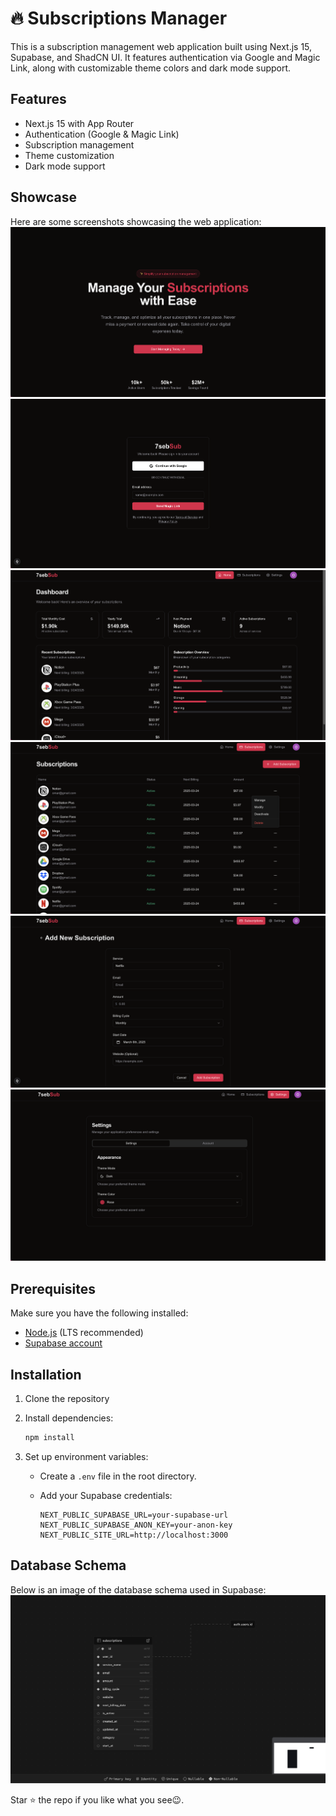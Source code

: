# 🔥 Subscriptions Manager

This is a subscription management web application built using Next.js 15, Supabase, and ShadCN UI. It features authentication via Google and Magic Link, along with customizable theme colors and dark mode support.

## Features

- Next.js 15 with App Router
- Authentication (Google & Magic Link)
- Subscription management
- Theme customization
- Dark mode support

## Showcase

Here are some screenshots showcasing the web application:
<img src="./public/screenshots/Screenshot-1.png">
<img src="./public/screenshots/Screenshot-2.png">
<img src="./public/screenshots/Screenshot-3.png">
<img src="./public/screenshots/Screenshot-4.png">
<img src="./public/screenshots/Screenshot-5.png">
<img src="./public/screenshots/Screenshot-6.png">

## Prerequisites

Make sure you have the following installed:

- [Node.js](https://nodejs.org/) (LTS recommended)
- [Supabase account](https://supabase.com/)

## Installation

1. Clone the repository
2. Install dependencies:

   ```sh
   npm install
   ```

3. Set up environment variables:
   - Create a `.env` file in the root directory.
   - Add your Supabase credentials:

     ```env
     NEXT_PUBLIC_SUPABASE_URL=your-supabase-url
     NEXT_PUBLIC_SUPABASE_ANON_KEY=your-anon-key
     NEXT_PUBLIC_SITE_URL=http://localhost:3000
     ```

## Database Schema

Below is an image of the database schema used in Supabase:
<img src="./public/screenshots/database.png">

Star ⭐ the repo if you like what you see😉.

